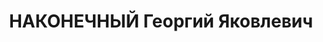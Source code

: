 ---
title: НАКОНЕЧНЫЙ Георгий Яковлевич
description: "1890 р., м. Макіївка, українець, з робітників, чл. ВКП(б), освіта середня,\
  \ директор Дніпродзержинського вагонобудівного з-ду ім. газети \"Правда\". \n  15.01.1938\
  \ р.звинувачений у належності до к/рев. організації, розстріляний 16.01.1938 р.\
  \ \n  Реабілітований 27.02.1962 р."
---